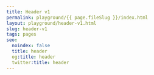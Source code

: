 ```yaml
---
title: Header v1
permalink: playground/{{ page.fileSlug }}/index.html
layout: playground/header-v1.html
slug: header-v1
tags: pages
seo:
  noindex: false
  title: header
  og:title: header
  twitter:title: header
---
```



